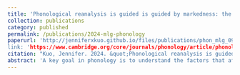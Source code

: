 ```yaml
---
title: 'Phonological reanalysis is guided is guided by markedness: the case of Malagasy weak stems'
collection: publications
category: published
permalink: /publications/2024-mlg-phonology
paperurl: 'http://jenniferxkuo.github.io/files/publications/phon_mlg_0926.pdf''
link: 'https://www.cambridge.org/core/journals/phonology/article/phonological-reanalysis-is-guided-by-markedness-the-case-of-malagasy-weak-stems/6C047976DA1C5DFB93580F6437F48662?utm_campaign=shareaholic&utm_medium=copy_link&utm_source=bookmark'
citation: "Kuo, Jennifer. 2024. &quot;Phonological reanalysis is guided is guided by markedness: the case of Malagasy weak stems.&quot; <i>Phonology</i>, 41:e3. doi:10.1017/S0952675724000174"
abstract: 'A key goal in phonology is to understand the factors that affect phonological learning. This paper addresses the issue by examining how paradigms are reanalyzed over time. Malagasy has a class of stems, called weak stems, where final consonants alternate when suffixed. Comparison of historical and modern Malagasy shows that weak stem paradigms have undergone extensive reanalysis in a way that cannot be predicted by the probabilistic distribution of alternants. This poses a problem for existing quantitative models of morphophonological learning, where reanalysis is always towards the most probable alternant. I argue instead that reanalysis in Malagasy is driven by both distributional factors and a markedness bias. To capture the Malagasy pattern, I propose a Maximum Entropy learning model (Goldwater & Johnson, 2003), with a markedness bias implemented via the model’s prior probability distribution. This biased model successfully predicts the direction of reanalysis in Malagasy, outperforming purely distributional models.'
---
```

